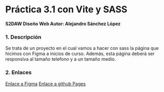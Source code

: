 # Práctica 3.1 con Vite y SASS

 **S2DAW Diseño Web Autor: Alejandro Sánchez López**

### 1. Descripción

Se trata de un proyecto en el cual vamos a hacer con sass la página que hicimos con Figma a inicios de curso. Además, esta página deberá ser responsiva al tamaño telefono y a un tamaño medio.

### 2. Enlaces
[Enlace a Figma](https://www.figma.com/design/DXg9HwhXmLmgNAxikVV4wN/P1.2-Alex-S%C3%A1nchez-Dise%C3%B1o-movil?m=auto&t=GnXf1E39fq8ujfsa-6)
[Enlace a github Pages](https://alexsanlo.github.io/P-3.1-Alejandro-S-nchez/index.html)